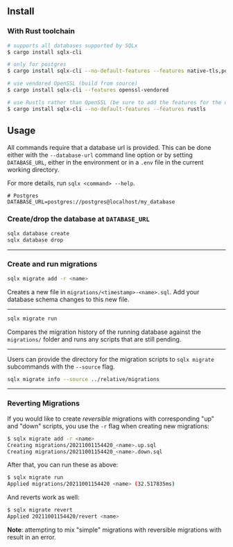 ## Install

### With Rust toolchain

```bash
# supports all databases supported by SQLx
$ cargo install sqlx-cli

# only for postgres
$ cargo install sqlx-cli --no-default-features --features native-tls,postgres

# use vendored OpenSSL (build from source)
$ cargo install sqlx-cli --features openssl-vendored

# use Rustls rather than OpenSSL (be sure to add the features for the databases you intend to use!)
$ cargo install sqlx-cli --no-default-features --features rustls
```

## Usage

All commands require that a database url is provided. This can be done either with the `--database-url` command line option or by setting `DATABASE_URL`, either in the environment or in a `.env` file
in the current working directory.

For more details, run `sqlx <command> --help`.

```dotenv
# Postgres
DATABASE_URL=postgres://postgres@localhost/my_database
```

### Create/drop the database at `DATABASE_URL`

```bash
sqlx database create
sqlx database drop
```

---

### Create and run migrations

```bash
sqlx migrate add -r <name>
```

Creates a new file in `migrations/<timestamp>-<name>.sql`. Add your database schema changes to
this new file.

---

```bash
sqlx migrate run
```

Compares the migration history of the running database against the `migrations/` folder and runs
any scripts that are still pending.

---

Users can provide the directory for the migration scripts to `sqlx migrate` subcommands with the `--source` flag.

```bash
sqlx migrate info --source ../relative/migrations
```

---

### Reverting Migrations

If you would like to create _reversible_ migrations with corresponding "up" and "down" scripts, you use the `-r` flag when creating new migrations:

```bash
$ sqlx migrate add -r <name>
Creating migrations/20211001154420_<name>.up.sql
Creating migrations/20211001154420_<name>.down.sql
```

After that, you can run these as above:

```bash
$ sqlx migrate run
Applied migrations/20211001154420 <name> (32.517835ms)
```

And reverts work as well:

```bash
$ sqlx migrate revert
Applied 20211001154420/revert <name>
```

**Note**: attempting to mix "simple" migrations with reversible migrations with result in an error.
